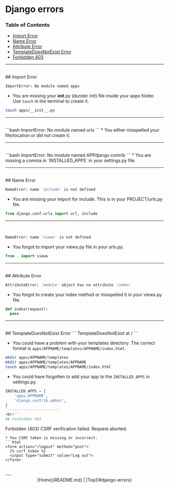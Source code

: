 # Django errors


### Table of Contents
* [Import Error](#import-error)
* [Name Error](#name-error)
* [Attribute Error](#attribute-error) 
* [TemplateDoesNotExist Error](#templatedoesnotexist-error)
* [Forbidden 403](#forbidden-403)

-----------------------
<br>
## Import Error

```bash
ImportError: No module named apps
```

* You are missing your __init__.py (dunder init) file inside your apps folder. Use `touch` in the terminal to create it.

```bash
touch apps/__init__.py
```
-----------------------
<br>
```bash
ImportError: No module named urls
```
* You either misspelled your file/location or did not create it.

-----------------------
<br>
```bash
ImportError: No module named APPdjango.contrib
```
* You are missing a comma in `INSTALLED_APPS` in your settings.py file.

-----------------------
<br>
## Name Error

```bash
NameError: name 'include' is not defined
```
* You are missing your import for include. This is in your PROJECT/urls.py file.

```python
from django.conf.urls import url, include
```
-----------------------
<br>

```bash
NameError: name 'views' is not defined
```
* You forgot to import your views.py file in your urls.py.

```python
from . import views
```
-----------------------
<br>
## Attribute Error

```bash
AttributeError: 'module' object has no attribute 'index'
```
* You forgot to create your index method or misspelled it in your views.py file.
```python
def index(request):
  pass
```
-----------------------
<br>
## TemplateDoesNotExist Error
```
TemplateDoesNotExist at /
```

* You could have a problem with your templates directory. The correct format is `apps/APPNAME/templates/APPNAME/index.html`.

```bash
mkdir apps/APPNAME/templates
mkdir apps/APPNAME/templates/APPNAME
touch apps/APPNAME/templates/APPNAME/index.html
```

* You could have forgotten to add your app to the `INSTALLED_APPS` in settings.py.

```python
INSTALLED_APPS = [
    'apps.APPNAME',
    'django.contrib.admin',
]
`-----------------------
<br>``
## Forbidden 403
```
Forbidden (403)
CSRF verification failed. Request aborted.
```
* You CSRF token is missing or incorrect.
```html
<form action="/logout" method="post">
  {% csrf_token %}
  <input type="submit" value="Log out">
</form>
```

<br>
---
<center>[Home](README.md) | [Top](#django-errors)</center>
